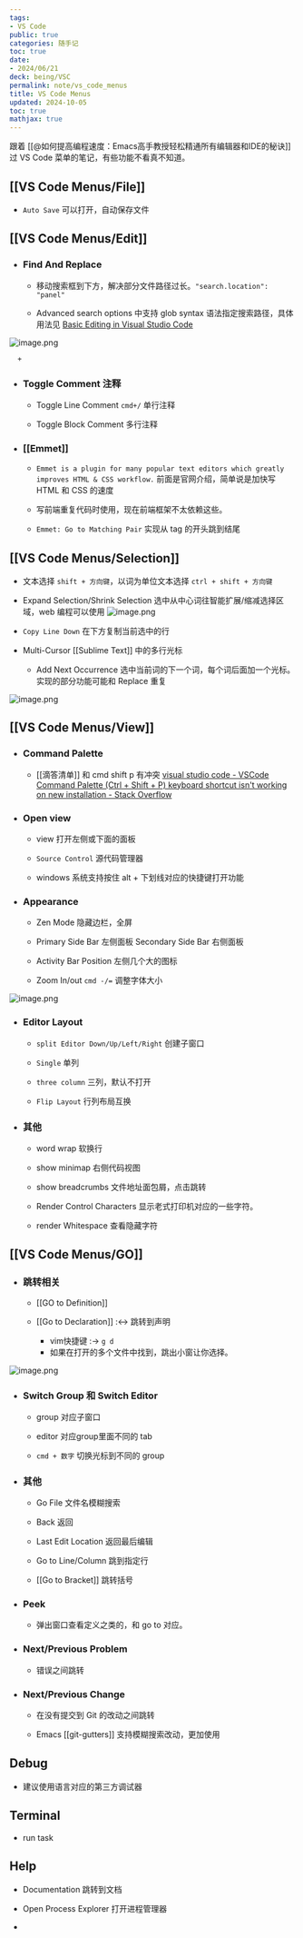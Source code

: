```yaml
---
tags:
- VS Code
public: true
categories: 随手记
toc: true
date:
- 2024/06/21
deck: being/VSC
permalink: note/vs_code_menus
title: VS Code Menus
updated: 2024-10-05
toc: true
mathjax: true
---
```


跟着 [[@如何提高编程速度：Emacs高手教授轻松精通所有编辑器和IDE的秘诀]] 过 VS Code 菜单的笔记，有些功能不看真不知道。

<!--more-->

## [[VS Code Menus/File]]

  + `Auto Save` 可以打开，自动保存文件

## [[VS Code Menus/Edit]]

  + ### Find And Replace
    + 移动搜索框到下方，解决部分文件路径过长。`"search.location": "panel"`

    + Advanced search options 中支持 glob syntax 语法指定搜索路径，具体用法见 [Basic Editing in Visual Studio Code](https://code.visualstudio.com/docs/editor/codebasics#_advanced-search-options)

![image.png](/assets/image_1718822131511_0.png)

      + 

  + ### Toggle Comment 注释
    + Toggle Line Comment `cmd+/` 单行注释

    + Toggle Block Comment 多行注释

  + ### [[Emmet]]

    + `Emmet is a plugin for many popular text editors which greatly improves HTML & CSS workflow.` 前面是官网介绍，简单说是加快写 HTML 和 CSS 的速度

    + 写前端重复代码时使用，现在前端框架不太依赖这些。

    + `Emmet: Go to Matching Pair` 实现从 tag 的开头跳到结尾

## [[VS Code Menus/Selection]]

  + 文本选择 `shift + 方向键`，以词为单位文本选择  `ctrl + shift + 方向键`

  + Expand Selection/Shrink Selection 选中从中心词往智能扩展/缩减选择区域，web 编程可以使用
![image.png](/assets/image_1718824319331_0.png)

  + `Copy Line Down` 在下方复制当前选中的行

  + Multi-Cursor [[Sublime Text]] 中的多行光标
    + Add Next Occurrence 选中当前词的下一个词，每个词后面加一个光标。实现的部分功能可能和 Replace 重复

![image.png](/assets/image_1718824742736_0.png)

## [[VS Code Menus/View]]

  + ### Command Palette

    + [[滴答清单]] 和 cmd shift p 有冲突 [visual studio code - VSCode Command Palette (Ctrl + Shift + P) keyboard shortcut isn't working on new installation - Stack Overflow](https://stackoverflow.com/questions/67324821/vscode-command-palette-ctrl-shift-p-keyboard-shortcut-isnt-working-on-new)

  + ### Open view

    + view 打开左侧或下面的面板

    + `Source Control` 源代码管理器

    + windows 系统支持按住 alt + 下划线对应的快捷键打开功能

  + ### Appearance

    + Zen Mode 隐藏边栏，全屏
    + Primary Side Bar 左侧面板 Secondary Side Bar 右侧面板

    + Activity Bar Position 左侧几个大的图标

    + Zoom In/out `cmd -/=` 调整字体大小

![image.png](/assets/image_1718825591059_0.png)

  + ### Editor Layout
    + `split Editor Down/Up/Left/Right` 创建子窗口

    + `Single` 单列

    + `three column` 三列，默认不打开

    + `Flip Layout` 行列布局互换

  + ### 其他

    + word wrap 软换行

    + show minimap 右侧代码视图

    + show breadcrumbs 文件地址面包屑，点击跳转

    + Render Control Characters  显示老式打印机对应的一些字符。

    + render Whitespace 查看隐藏字符

## [[VS Code Menus/GO]]

  + ### 跳转相关

    + [[GO to Definition]]

    + [[Go to Declaration]]  :<-> 跳转到声明
      + vim快捷键 :-> `g d`
      + 如果在打开的多个文件中找到，跳出小窗让你选择。

![image.png](/assets/image_1718980695727_0.png)

  + ### Switch Group 和 Switch Editor

    + group 对应子窗口

    + editor 对应group里面不同的 tab

    + `cmd + 数字` 切换光标到不同的 group

  + ### 其他

    + Go File 文件名模糊搜索

    + Back 返回

    + Last Edit Location 返回最后编辑

    + Go to Line/Column 跳到指定行

    + [[Go to Bracket]] 跳转括号

  + ### Peek

    + 弹出窗口查看定义之类的，和 go to 对应。

  + ### Next/Previous  Problem

    + 错误之间跳转

  + ### Next/Previous  Change

    + 在没有提交到 Git 的改动之间跳转

    + Emacs [[git-gutters]] 支持模糊搜索改动，更加使用

## Debug

  + 建议使用语言对应的第三方调试器

## Terminal

  + run task

## Help

  + Documentation 跳转到文档

  + Open Process Explorer 打开进程管理器

  + 
